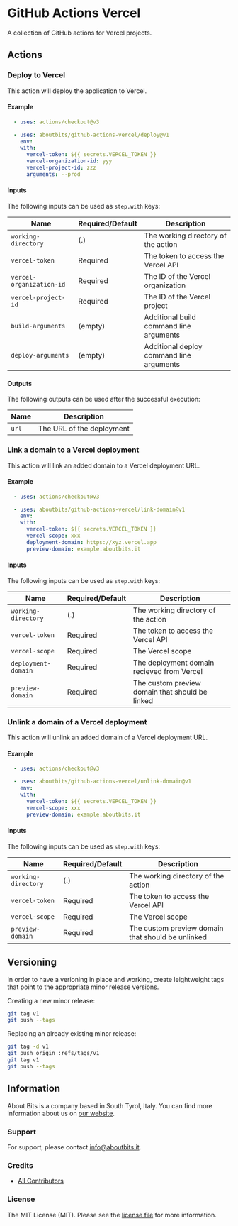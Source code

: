 # GitHub Actions Vercel

A collection of GitHub actions for Vercel projects.

## Actions

### Deploy to Vercel

This action will deploy the application to Vercel.

#### Example

```yaml
  - uses: actions/checkout@v3

  - uses: aboutbits/github-actions-vercel/deploy@v1
    env:
    with:
      vercel-token: ${{ secrets.VERCEL_TOKEN }}
      vercel-organization-id: yyy
      vercel-project-id: zzz
      arguments: --prod
```

#### Inputs

The following inputs can be used as `step.with` keys:

| Name                     | Required/Default | Description                              |
|--------------------------|------------------|------------------------------------------|
| `working-directory`      | (.)              | The working directory of the action      |
| `vercel-token`           | Required         | The token to access the Vercel API       |
| `vercel-organization-id` | Required         | The ID of the Vercel organization        |
| `vercel-project-id`      | Required         | The ID of the Vercel project             |
| `build-arguments`        | (empty)          | Additional build command line arguments  |
| `deploy-arguments`       | (empty)          | Additional deploy command line arguments |

#### Outputs

The following outputs can be used after the successful execution:

| Name                     | Description                       |
|--------------------------|-----------------------------------|
| `url`                    | The URL of the deployment         |

### Link a domain to a Vercel deployment

This action will link an added domain to a Vercel deployment URL.

#### Example

```yaml
  - uses: actions/checkout@v3

  - uses: aboutbits/github-actions-vercel/link-domain@v1
    env:
    with:
      vercel-token: ${{ secrets.VERCEL_TOKEN }}
      vercel-scope: xxx
      deployment-domain: https://xyz.vercel.app
      preview-domain: example.aboutbits.it
```

#### Inputs

The following inputs can be used as `step.with` keys:

| Name                     | Required/Default | Description                                     |
|--------------------------|------------------|-------------------------------------------------|
| `working-directory`      | (.)              | The working directory of the action             |
| `vercel-token`           | Required         | The token to access the Vercel API              |
| `vercel-scope`           | Required         | The Vercel scope                                |
| `deployment-domain`      | Required         | The deployment domain recieved from Vercel      |
| `preview-domain`         | Required         | The custom preview domain that should be linked |

### Unlink a domain of a Vercel deployment

This action will unlink an added domain of a Vercel deployment URL.

#### Example

```yaml
  - uses: actions/checkout@v3

  - uses: aboutbits/github-actions-vercel/unlink-domain@v1
    env:
    with:
      vercel-token: ${{ secrets.VERCEL_TOKEN }}
      vercel-scope: xxx
      preview-domain: example.aboutbits.it
```

#### Inputs

The following inputs can be used as `step.with` keys:

| Name                     | Required/Default | Description                                       |
|--------------------------|------------------|---------------------------------------------------|
| `working-directory`      | (.)              | The working directory of the action               |
| `vercel-token`           | Required         | The token to access the Vercel API                |
| `vercel-scope`           | Required         | The Vercel scope                                  |
| `preview-domain`         | Required         | The custom preview domain that should be unlinked |

## Versioning

In order to have a verioning in place and working, create leightweight tags that point to the appropriate minor release versions.

Creating a new minor release:

```bash
git tag v1
git push --tags
```

Replacing an already existing minor release:

```bash
git tag -d v1
git push origin :refs/tags/v1
git tag v1
git push --tags
```

## Information

About Bits is a company based in South Tyrol, Italy. You can find more information about us on [our website](https://aboutbits.it).

### Support

For support, please contact [info@aboutbits.it](mailto:info@aboutbits.it).

### Credits

- [All Contributors](../../contributors)

### License

The MIT License (MIT). Please see the [license file](license.md) for more information.
